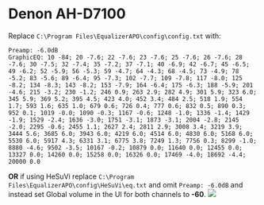 # Denon AH-D7100
Replace `C:\Program Files\EqualizerAPO\config\config.txt` with:
```
Preamp: -6.0dB
GraphicEQ: 10 -84; 20 -7.6; 22 -7.6; 23 -7.6; 25 -7.6; 26 -7.6; 28 -7.6; 30 -7.5; 32 -7.4; 35 -7.2; 37 -7.1; 40 -6.9; 42 -6.7; 45 -6.5; 49 -6.2; 52 -5.9; 56 -5.3; 59 -4.7; 64 -4.3; 68 -4.5; 73 -4.9; 78 -5.2; 83 -5.6; 89 -6.4; 95 -7.3; 102 -7.7; 109 -7.8; 117 -8.0; 125 -8.2; 134 -8.3; 143 -8.2; 153 -7.9; 164 -6.4; 175 -6.3; 188 -5.9; 201 -4.6; 215 -3.2; 230 -1.2; 246 0.9; 263 2.9; 282 4.9; 301 5.9; 323 6.0; 345 5.9; 369 5.2; 395 4.5; 423 4.0; 452 3.4; 484 2.5; 518 1.9; 554 1.7; 593 1.6; 635 1.0; 679 0.6; 726 0.4; 777 0.6; 832 0.5; 890 0.3; 952 0.1; 1019 -0.0; 1090 -0.3; 1167 -0.6; 1248 -1.0; 1336 -1.4; 1429 -1.9; 1529 -2.4; 1636 -3.0; 1751 -3.1; 1873 -3.1; 2004 -2.8; 2145 -2.0; 2295 -0.6; 2455 1.1; 2627 2.4; 2811 2.9; 3008 3.4; 3219 3.9; 3444 5.6; 3685 6.0; 3943 6.0; 4219 6.0; 4514 6.0; 4830 6.0; 5168 6.0; 5530 6.0; 5917 4.3; 6331 3.1; 6775 3.8; 7249 1.3; 7756 0.3; 8299 -1.0; 8880 -4.6; 9502 -3.5; 10167 -0.2; 10879 0.0; 11640 0.0; 12455 0.0; 13327 0.0; 14260 0.0; 15258 0.0; 16326 0.0; 17469 -4.0; 18692 -4.4; 20000 0.0
```
**OR** if using HeSuVi replace `C:\Program Files\EqualizerAPO\config\HeSuVi\eq.txt` and omit `Preamp: -6.0dB` and instead set Global volume in the UI for both channels to **-60**.
![](https://raw.githubusercontent.com/jaakkopasanen/AutoEq/master/results/Innerfidelity%202017/headphoncecom/onear/Denon%20AH-D7100/Denon%20AH-D7100.png)